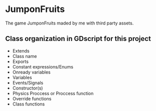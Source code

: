 # JumponFruits
The game JumponFruits maded by me with third party assets.

<h2>Class organization in GDscript for this project</h2>

<ul>
  <li>Extends</li>
  <li>Class name</li>
  <li>Exports</li>
  <li>Constant expressions/Enums</li>
  <li>Onready variables</li>
  <li>Variables</li>
  <li>Events/Signals</li>
  <li>Constructor(s)</li>
  <li>Physics Proccess or Proccess function</li>
  <li>Override functions</li>
  <li>Class functions</li>
</ul>

